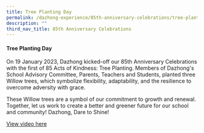 ```yaml
---
title: Tree Planting Day
permalink: /dazhong-experience/85th-anniversary-celebrations/tree-planting-day/
description: ""
third_nav_title: 85th Anniversary Celebrations
---
```

#### Tree Planting Day

On 19 January 2023, Dazhong kicked-off our 85th Anniversary Celebrations with the first of 85 Acts of Kindness: Tree Planting. Members of Dazhong's School Advisory Committee, Parents, Teachers and Students, planted three Willow trees, which symbolize flexibility, adaptability, and the resilience to overcome adversity with grace.

These Willow trees are a symbol of our commitment to growth and renewal. Together, let us work to create a better and greener future for our school and community! Dazhong, Dare to Shine!

[View video here](https://www.canva.com/design/DAFYF1h5fJo/SZ0lRLPB7K-Lrfcu2ml8Lg/watch?utm_content=DAFYF1h5fJo&utm_campaign=designshare&utm_medium=link&utm_source=publishsharelink&fbclid=IwAR3anVxaW0ZMAMxqFlYLovo5tRurlAC7kogcS27J6XogDBWQWcNy_RWnXTw)